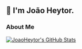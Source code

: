## 👋 I'm João Heytor.

### About Me </h3>

<!--
**joaoheytor/joaoheytor** is a ✨ _special_ ✨ repository because its `README.md` (this file) appears on your GitHub profile.

Here are some ideas to get you started:

- 🔭 I’m currently working on ...
- 🌱 I’m currently learning ...
- 👯 I’m looking to collaborate on ...
- 🤔 I’m looking for help with ...
- 💬 Ask me about ...
- 📫 How to reach me: ...
- 😄 Pronouns: ...
- ⚡ Fun fact: ...
-->

[![JoaoHeytor's GitHub Stats](https://github-readme-stats.vercel.app/api?username=joaoheytor&show_icons=true)](https://github.com/joaoheytor)
